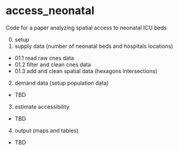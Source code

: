 # access_neonatal
Code for a paper analyzing spatial access to neonatal ICU beds

00. setup
01. supply data (number of neonatal beds and hospitals locations)
* 01.1 read raw cnes data
* 01.2 filter and clean cnes data
* 01.3 add and clean spatial data (hexagons intersections)
02. demand data (setup population data)
* TBD
03. estimate accessibility
* TBD
04. output (maps and tables)
* TBD
